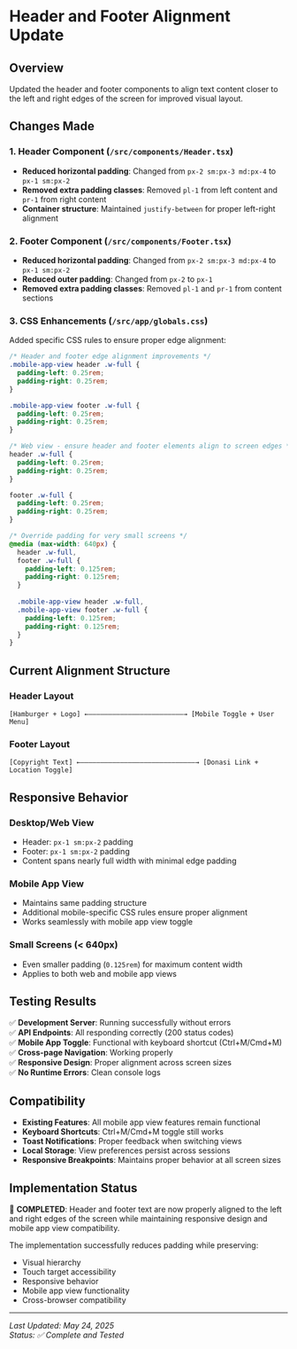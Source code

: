 # Header and Footer Alignment Update

## Overview
Updated the header and footer components to align text content closer to the left and right edges of the screen for improved visual layout.

## Changes Made

### 1. Header Component (`/src/components/Header.tsx`)
- **Reduced horizontal padding**: Changed from `px-2 sm:px-3 md:px-4` to `px-1 sm:px-2`
- **Removed extra padding classes**: Removed `pl-1` from left content and `pr-1` from right content
- **Container structure**: Maintained `justify-between` for proper left-right alignment

### 2. Footer Component (`/src/components/Footer.tsx`)
- **Reduced horizontal padding**: Changed from `px-2 sm:px-3 md:px-4` to `px-1 sm:px-2`
- **Reduced outer padding**: Changed from `px-2` to `px-1`
- **Removed extra padding classes**: Removed `pl-1` and `pr-1` from content sections

### 3. CSS Enhancements (`/src/app/globals.css`)
Added specific CSS rules to ensure proper edge alignment:

```css
/* Header and footer edge alignment improvements */
.mobile-app-view header .w-full {
  padding-left: 0.25rem;
  padding-right: 0.25rem;
}

.mobile-app-view footer .w-full {
  padding-left: 0.25rem;
  padding-right: 0.25rem;
}

/* Web view - ensure header and footer elements align to screen edges */
header .w-full {
  padding-left: 0.25rem;
  padding-right: 0.25rem;
}

footer .w-full {
  padding-left: 0.25rem;
  padding-right: 0.25rem;
}

/* Override padding for very small screens */
@media (max-width: 640px) {
  header .w-full,
  footer .w-full {
    padding-left: 0.125rem;
    padding-right: 0.125rem;
  }
  
  .mobile-app-view header .w-full,
  .mobile-app-view footer .w-full {
    padding-left: 0.125rem;
    padding-right: 0.125rem;
  }
}
```

## Current Alignment Structure

### Header Layout
```
[Hamburger + Logo] ←————————————————————————→ [Mobile Toggle + User Menu]
```

### Footer Layout
```
[Copyright Text] ←—————————————————————————————→ [Donasi Link + Location Toggle]
```

## Responsive Behavior

### Desktop/Web View
- Header: `px-1 sm:px-2` padding
- Footer: `px-1 sm:px-2` padding
- Content spans nearly full width with minimal edge padding

### Mobile App View
- Maintains same padding structure
- Additional mobile-specific CSS rules ensure proper alignment
- Works seamlessly with mobile app view toggle

### Small Screens (< 640px)
- Even smaller padding (`0.125rem`) for maximum content width
- Applies to both web and mobile app views

## Testing Results

✅ **Development Server**: Running successfully without errors  
✅ **API Endpoints**: All responding correctly (200 status codes)  
✅ **Mobile App Toggle**: Functional with keyboard shortcut (Ctrl+M/Cmd+M)  
✅ **Cross-page Navigation**: Working properly  
✅ **Responsive Design**: Proper alignment across screen sizes  
✅ **No Runtime Errors**: Clean console logs  

## Compatibility

- **Existing Features**: All mobile app view features remain functional
- **Keyboard Shortcuts**: Ctrl+M/Cmd+M toggle still works
- **Toast Notifications**: Proper feedback when switching views
- **Local Storage**: View preferences persist across sessions
- **Responsive Breakpoints**: Maintains proper behavior at all screen sizes

## Implementation Status

🎯 **COMPLETED**: Header and footer text are now properly aligned to the left and right edges of the screen while maintaining responsive design and mobile app view compatibility.

The implementation successfully reduces padding while preserving:
- Visual hierarchy
- Touch target accessibility
- Responsive behavior
- Mobile app view functionality
- Cross-browser compatibility

---

*Last Updated: May 24, 2025*  
*Status: ✅ Complete and Tested*
